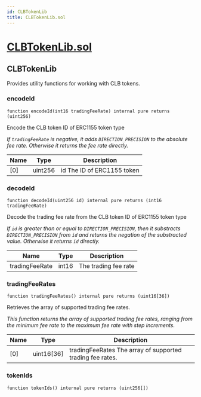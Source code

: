 ```yaml
---
id: CLBTokenLib
title: CLBTokenLib.sol
---
```

# [CLBTokenLib.sol](https://github.com/chromatic-protocol/contracts/tree/main/contracts/core/libraries/CLBTokenLib.sol)

## CLBTokenLib

Provides utility functions for working with CLB tokens.

### encodeId

```solidity
function encodeId(int16 tradingFeeRate) internal pure returns (uint256)
```

Encode the CLB token ID of ERC1155 token type

_If `tradingFeeRate` is negative, it adds `DIRECTION_PRECISION` to the absolute fee rate.
     Otherwise it returns the fee rate directly._

| Name | Type | Description |
| ---- | ---- | ----------- |
| [0] | uint256 | id The ID of ERC1155 token |

### decodeId

```solidity
function decodeId(uint256 id) internal pure returns (int16 tradingFeeRate)
```

Decode the trading fee rate from the CLB token ID of ERC1155 token type

_If `id` is greater than or equal to `DIRECTION_PRECISION`,
     then it substracts `DIRECTION_PRECISION` from `id`
     and returns the negation of the substracted value.
     Otherwise it returns `id` directly._

| Name | Type | Description |
| ---- | ---- | ----------- |
| tradingFeeRate | int16 | The trading fee rate |

### tradingFeeRates

```solidity
function tradingFeeRates() internal pure returns (uint16[36])
```

Retrieves the array of supported trading fee rates.

_This function returns the array of supported trading fee rates,
     ranging from the minimum fee rate to the maximum fee rate with step increments._

| Name | Type | Description |
| ---- | ---- | ----------- |
| [0] | uint16[36] | tradingFeeRates The array of supported trading fee rates. |

### tokenIds

```solidity
function tokenIds() internal pure returns (uint256[])
```


